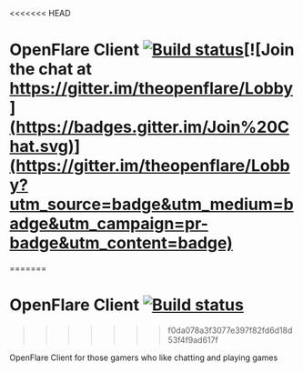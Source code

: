 <<<<<<< HEAD
# OpenFlare Client  [![Build status](https://ci.appveyor.com/api/projects/status/fgo5292c4q2irdsm?svg=true)](https://ci.appveyor.com/project/vortex1409/openflareclient)[![Join the chat at https://gitter.im/theopenflare/Lobby](https://badges.gitter.im/Join%20Chat.svg)](https://gitter.im/theopenflare/Lobby?utm_source=badge&utm_medium=badge&utm_campaign=pr-badge&utm_content=badge)
=======
# OpenFlare Client [![Build status](https://ci.appveyor.com/api/projects/status/ilf87g5grr78lfhl?svg=true)](https://ci.appveyor.com/project/vortex1409/openflareclient)
>>>>>>> f0da078a3f3077e397f82fd6d18d53f4f9ad617f

OpenFlare Client for those gamers who like chatting and playing games
